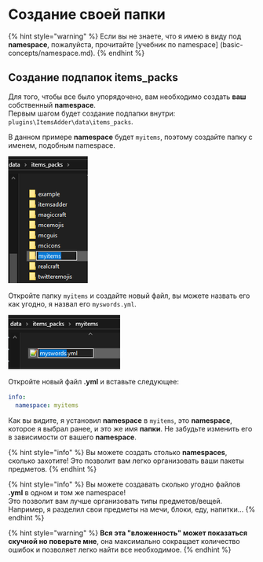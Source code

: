 # Создание своей папки

{% hint style="warning" %}
Если вы не знаете, что я имею в виду под **namespace**, пожалуйста, прочитайте \[учебник по namespace] (basic-concepts/namespace.md).
{% endhint %}

## Создание подпапок items\_packs

Для того, чтобы все было упорядочено, вам необходимо создать **ваш** собственный **namespace**.\
Первым шагом будет создание подпапки внутри: `plugins\ItemsAdder\data\items_packs`.

В данном примере **namespace** будет `myitems`, поэтому создайте папку с именем, подобным namespace.

![](<../../../.gitbook/assets/image (8).png>)

Откройте папку `myitems` и создайте новый файл, вы можете назвать его как угодно, я назвал его `myswords.yml`.

![](<../../../.gitbook/assets/image (9).png>)

Откройте новый файл **.yml** и вставьте следующее:

```yaml
info:
  namespace: myitems
```

Как вы видите, я установил **namespace** в `myitems`, это **namespace**, которое я выбрал ранее, и это же имя **папки**. Не забудьте изменить его в зависимости от вашего **namespace**.

{% hint style="info" %}
Вы можете создать столько **namespaces**, сколько захотите! Это позволит вам легко организовать ваши пакеты предметов.
{% endhint %}

{% hint style="info" %}
Вы можете создавать сколько угодно файлов **.yml** в одном и том же namespace!\
Это позволит вам лучше организовать типы предметов/вещей.\
Например, я разделил свои предметы на мечи, блоки, еду, напитки...
{% endhint %}

{% hint style="warning" %}
**Вся эта "вложенность" может показаться скучной но поверьте мне**, она максимально сокращает количество ошибок и позволяет легко найти все необходимое.
{% endhint %}
